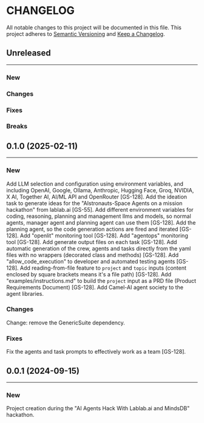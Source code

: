 # CHANGELOG

All notable changes to this project will be documented in this file.
This project adheres to [Semantic Versioning](http://semver.org/) and [Keep a Changelog](http://keepachangelog.com/).



## Unreleased
---

### New

### Changes

### Fixes

### Breaks


## 0.1.0 (2025-02-11)
---

### New
Add LLM selection and configuration using environment variables, and including OpenAI, Google, Ollama, Anthropic, Hugging Face, Groq, NVIDIA, X AI, Together AI, AI/ML API and OpenRouter [GS-128].
Add the ideation task to generate ideas for the "AIstronauts-Space Agents on a mission hackathon" from lablab.ai [GS-55].
Add different environment variables for coding, reasoning, planning and management llms and models, so normal agents, manager agent and planning agent can use them [GS-128].
Add the planning agent, so the code generation actions are fired and iterated [GS-128].
Add "openlit" monitoring tool [GS-128].
Add "agentops" monitoring tool [GS-128].
Add generate output files on each task [GS-128].
Add automatic generation of the crew, agents and tasks directly from the yaml files with no wrappers (decorated class and methods) [GS-128].
Add "allow_code_execution" to developer and automated testing agents [GS-128].
Add reading-from-file feature to `project` and `topic` inputs (content enclosed by square brackets means it's a file path) [GS-128].
Add "examples/instructions.md" to build the `project` input as a PRD file (Product Requirements Document) [GS-128].
Add Camel-AI agent society to the agent libraries.

### Changes
Change: remove the GenericSuite dependency.

### Fixes
Fix the agents and task prompts to effectively work as a team [GS-128].


## 0.0.1 (2024-09-15)
---

### New
Project creation during the "AI Agents Hack With Lablab.ai and MindsDB" hackathon.
